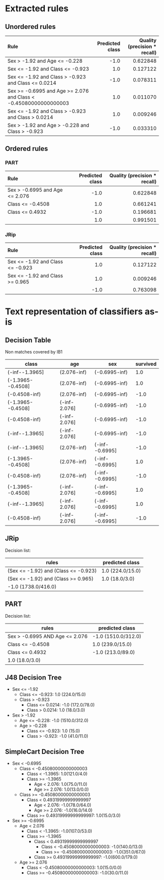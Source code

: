 # Extracted rules

## Unordered rules

| Rule | Predicted class | Quality (precision * recall) |
|:----|----:|----:|
| Sex > -1.92 and Age <= -0.228 | -1.0 | 0.622848 |
| Sex <= -1.92 and Class <= -0.923 | 1.0 | 0.127122 |
| Sex <= -1.92 and Class > -0.923 and Class <= 0.0214 | -1.0 | 0.078311 |
| Sex >= -0.6995 and Age >= 2.076 and Class < -0.45080000000000003 | 1.0 | 0.011070 |
| Sex <= -1.92 and Class > -0.923 and Class > 0.0214 | 1.0 | 0.009246 |
| Sex > -1.92 and Age > -0.228 and Class > -0.923 | -1.0 | 0.033310 |

## Ordered rules

### PART

| Rule | Predicted class | Quality (precision * recall) |
|:----|----:|----:|
| Sex > -0.6995 and Age <= 2.076 | -1.0 | 0.622848 |
| Class <= -0.4508 | 1.0 | 0.661241 |
| Class <= 0.4932 | -1.0 | 0.196681 |
|  | 1.0 | 0.991501 |


### JRip

| Rule | Predicted class | Quality (precision * recall) |
|:----|----:|----:|
| Sex <= -1.92 and Class <= -0.923 | 1.0 | 0.127122 |
| Sex <= -1.92 and Class >= 0.965 | 1.0 | 0.009246 |
|  | -1.0 | 0.763098 |


# Text representation of classifiers as-is

## Decision Table

Non matches covered by IB1

class|age|sex|survived
---|---|---|---
(-inf--1.3965]|(2.076-inf)|(-0.6995-inf)|1.0
(-1.3965--0.4508]|(2.076-inf)|(-0.6995-inf)|1.0
(-0.4508-inf)|(2.076-inf)|(-0.6995-inf)|-1.0
(-1.3965--0.4508]|(-inf-2.076]|(-0.6995-inf)|-1.0
(-0.4508-inf)|(-inf-2.076]|(-0.6995-inf)|-1.0
(-inf--1.3965]|(-inf-2.076]|(-0.6995-inf)|-1.0
(-inf--1.3965]|(2.076-inf)|(-inf--0.6995]|-1.0
(-1.3965--0.4508]|(2.076-inf)|(-inf--0.6995]|1.0
(-0.4508-inf)|(2.076-inf)|(-inf--0.6995]|-1.0
(-1.3965--0.4508]|(-inf-2.076]|(-inf--0.6995]|1.0
(-inf--1.3965]|(-inf-2.076]|(-inf--0.6995]|1.0
(-0.4508-inf)|(-inf-2.076]|(-inf--0.6995]|-1.0

## JRip

Decision list:

rules | predicted class
---|---
(Sex <= -1.92) and (Class <= -0.923)|1.0 (224.0/15.0)
(Sex <= -1.92) and (Class >= 0.965)|1.0 (18.0/3.0)
|-1.0 (1738.0/416.0)


## PART

Decision list:

rules | predicted class
---|---
Sex > -0.6995 AND Age <= 2.076|-1.0 (1510.0/312.0)
Class <= -0.4508|1.0 (239.0/15.0)
Class <= 0.4932|-1.0 (213.0/89.0)
|1.0 (18.0/3.0)


## J48 Decision Tree

* Sex <= -1.92
	* Class <= -0.923: 1.0 (224.0/15.0)
	* Class > -0.923
		* Class <= 0.0214: -1.0 (172.0/78.0)
		* Class > 0.0214: 1.0 (18.0/3.0)
* Sex > -1.92
	* Age <= -0.228: -1.0 (1510.0/312.0)
	* Age > -0.228
		* Class <= -0.923: 1.0 (15.0)
		* Class > -0.923: -1.0 (41.0/11.0)


## SimpleCart Decision Tree

* Sex < -0.6995
	* Class < -0.45080000000000003
		* Class < -1.3965: 1.0(121.0/4.0)
		* Class >= -1.3965
			* Age < 2.076: 1.0(75.0/11.0)
			* Age >= 2.076: 1.0(13.0/0.0)
	* Class >= -0.45080000000000003
		* Class < 0.49319999999999997
			* Age < 2.076: -1.0(78.0/64.0)
			* Age >= 2.076: -1.0(16.0/14.0)
		* Class >= 0.49319999999999997: 1.0(15.0/3.0)
* Sex >= -0.6995
	* Age < 2.076
		* Class < -1.3965: -1.0(107.0/53.0)
		* Class >= -1.3965
			* Class < 0.49319999999999997
				* Class < -0.45080000000000003: -1.0(140.0/13.0)
				* Class >= -0.45080000000000003: -1.0(351.0/67.0)
			* Class >= 0.49319999999999997: -1.0(600.0/179.0)
	* Age >= 2.076
		* Class < -0.45080000000000003: 1.0(15.0/0.0)
		* Class >= -0.45080000000000003: -1.0(30.0/11.0)


